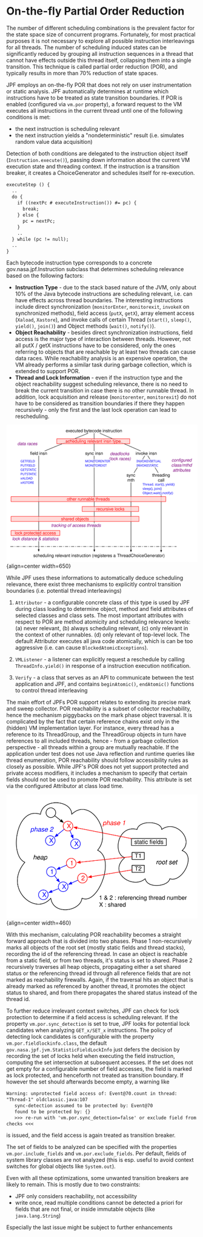 # On-the-fly Partial Order Reduction #

The number of different scheduling combinations is the prevalent factor for the state space size of concurrent programs. Fortunately, for most practical purposes it is not necessary to explore all possible instruction interleavings for all threads. The number of scheduling induced states can be significantly reduced by grouping all instruction sequences in a thread that cannot have effects outside this thread itself, collapsing them into a single transition. This technique is called partial order reduction (POR), and typically results in more than 70% reduction of state spaces.

JPF employs an on-the-fly POR that does not rely on user instrumentation or static analysis. JPF automatically determines at runtime which instructions have to be treated as state transition boundaries. If POR is enabled (configured via `vm.por` property), a forward request to the VM executes all instructions in the current thread until one of the following conditions is met:

 - the next instruction is scheduling relevant
 - the next instruction yields a "nondeterministic" result (i.e. simulates random value data acquisition)

Detection of both conditions are delegated to the instruction object itself (`Instruction.execute()`), passing down information about the current VM execution state and threading context. If the instruction is a transition breaker, it creates a ChoiceGenerator and schedules itself for re-execution.

~~~~~~~~ {.java}
executeStep () {
  ..
  do {
    if ((nextPc # executeInstruction()) #= pc) {
      break;
    } else {
      pc = nextPc;
    }
    ..
  } while (pc != null);
  ..
}
~~~~~~~~

Each bytecode instruction type corresponds to a concrete gov.nasa.jpf.Instruction subclass that determines scheduling relevance based on the following factors:

 * **Instruction Type** - due to the stack based nature of the JVM, only about 10% of the Java bytecode instructions are scheduling relevant, i.e. can have effects across thread boundaries. The interesting instructions include direct synchronization (`monitorEnter`, `monitorexit`, `invokeX` on synchronized methods), field access (`putX`, `getX`), array element access (`Xaload`, `Xastore`), and invoke calls of certain Thread (`start()`, `sleep()`, `yield()`, `join()`) and Object methods (`wait()`, `notify()`).
 * **Object Reachability** - besides direct synchronization instructions, field access is the major type of interaction between threads. However, not all putX / getX instructions have to be considered, only the ones referring to objects that are reachable by at least two threads can cause data races. While reachability analysis is an expensive operation, the VM already performs a similar task during garbage collection, which is extended to support POR.
 * **Thread and Lock Information** - even if the instruction type and the object reachability suggest scheduling relevance, there is no need to break the current transition in case there is no other runnable thread. In addition, lock acquisition and release (`monitorenter`, `monitorexit`) do not have to be considered as transition boundaries if there they happen recursively - only the first and the last lock operation can lead to rescheduling.

![Figure 1: Scheduling Relevance Filters](../graphics/por-scheduling-relevance.svg){align=center width=650}

While JPF uses these informations to automatically deduce scheduling relevance, there exist three mechanisms to explicitly control transition boundaries (i.e. potential thread interleavings)

 1. `Attributor` - a configurable concrete class of this type is used by JPF during class loading to determine object, method and field attributes of selected classes and class sets. The most important attributes with respect to POR are method atomicity and scheduling relevance levels: (a) never relevant, (b) always scheduling relevant, (c) only relevant in the context of other runnables. (d) only relevant of top-level lock. The default Attributor executes all java code atomically, which is can be too aggressive (i.e. can cause `BlockedAtomicExceptions`).

 2. `VMListener` - a listener can explicitly request a reschedule by calling `ThreadInfo.yield()` in response of a instruction execution notification.

 3. `Verify` - a class that serves as an API to communicate between the test application and JPF, and contains `beginAtomic()`, `endAtomic()` functions to control thread interleaving

The main effort of JPFs POR support relates to extending its precise mark and sweep collector. POR reachability is a subset of collector reachability, hence the mechanism piggybacks on the mark phase object traversal. It is complicated by the fact that certain reference chains exist only in the (hidden) VM implementation layer. For instance, every thread has a reference to its ThreadGroup, and the ThreadGroup objects in turn have references to all included threads, hence - from a garbage collection perspective - all threads within a group are mutually reachable. If the application under test does not use Java reflection and runtime queries like thread enumeration, POR reachability should follow accessibility rules as closely as possible. While JPF's POR does not yet support protected and private access modifiers, it includes a mechanism to specify that certain fields should not be used to promote POR reachability. This attribute is set via the configured Attributor at class load time.

![Figure 2: Mark Phase of Reachability Analysis](../graphics/por-mark.svg){align=center width=460}

With this mechanism, calculating POR reachability becomes a straight forward approach that is divided into two phases. Phase 1 non-recursively marks all objects of the root set (mostly static fields and thread stacks), recording the id of the referencing thread. In case an object is reachable from a static field, or from two threads, it's status is set to shared. Phase 2 recursively traverses all heap objects, propagating either a set shared status or the referencing thread id through all reference fields that are not marked as reachability firewalls. Again, if the traversal hits an object that is already marked as referenced by another thread, it promotes the object status to shared, and from there propagates the shared status instead of the thread id.

To further reduce irrelevant context switches, JPF can check for lock protection to determine if a field access is scheduling relevant. If the property `vm.por.sync_detection` is set to true, JPF looks for potential lock candidates when analyzing `GET_x/SET_x` instructions. The policy of detecting lock candidates is configurable with the property `vm.por.fieldlockinfo.class`, the default `gov.nasa.jpf.jvm.StatisticFieldLockInfo` just defers the decision by recording the set of locks held when executing the field instruction, computing the set intersection at subsequent accesses. If the set does not get empty for a configurable number of field accesses, the field is marked as lock protected, and henceforth not treated as transition boundary. If however the set should afterwards become empty, a warning like

~~~~~~~~ {.bash}
Warning: unprotected field access of: Event@70.count in thread: "Thread-1" oldclassic.java:107
   sync-detection assumed to be protected by: Event@70
   found to be protected by: {}
   >>> re-run with 'vm.por.sync_detection=false' or exclude field from checks <<<
~~~~~~~~

is issued, and the field access is again treated as transition breaker.

The set of fields to be analyzed can be specified with the properties `vm.por.include_fields` and `vm.por.exclude_fields`. Per default, fields of system library classes are not analyzed (this is esp. useful to avoid context switches for global objects like `System.out`).

Even with all these optimizations, some unwanted transition breakers are likely to remain. This is mostly due to two constraints:

 * JPF only considers reachability, not accessibility
 * write once, read multiple conditions cannot be detected a priori for fields that are not final, or inside immutable objects (like `java.lang.String`)

Especially the last issue might be subject to further enhancements
